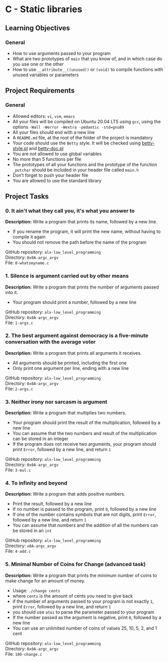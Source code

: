 # C - Static libraries

## Learning Objectives
### General
- How to use arguments passed to your program
- What are two prototypes of `main` that you know of, and in which case do you use one or the other
- How to use `__attribute__((unused))` or `(void)` to compile functions with unused variables or parameters

## Project Requirements
### General
- Allowed editors: `vi`, `vim`, `emacs`
- All your files will be compiled on Ubuntu 20.04 LTS using `gcc`, using the options `-Wall -Werror -Wextra -pedantic -std=gnu89`
- All your files should end with a new line
- A `README.md` file, at the root of the folder of the project is mandatory
- Your code should use the `Betty` style. It will be checked using [betty-style.pl](https://github.com/holbertonschool/Betty/blob/master/betty-style.pl) and [betty-doc.pl](https://github.com/holbertonschool/Betty/blob/master/betty-doc.pl)
- You are not allowed to use global variables
- No more than 5 functions per file
- The prototypes of all your functions and the prototype of the function `_putchar` should be included in your header file called `main.h`
- Don’t forget to push your header file
- You are allowed to use the standard library

## Project Tasks
### 0. It ain't what they call you, it's what you answer to
**Description:** Write a program that prints its name, followed by a new line.
- If you rename the program, it will print the new name, without having to compile it again
- You should not remove the path before the name of the program

GitHub repository: `alx-low_level_programming` <br>
Directory: `0x0A-argc_argv` <br>
File: `0-whatsmyname.c` <br>

### 1. Silence is argument carried out by other means
**Description:** Write a program that prints the number of arguments passed into it.
- Your program should print a number, followed by a new line

GitHub repository: `alx-low_level_programming` <br>
Directory: `0x0A-argc_argv` <br>
File: `1-args.c` <br>

### 2. The best argument against democracy is a five-minute conversation with the average voter
**Description:** Write a program that prints all arguments it receives.
- All arguments should be printed, including the first one
- Only print one argument per line, ending with a new line

GitHub repository: `alx-low_level_programming` <br>
Directory: `0x0A-argc_argv` <br>
File: `2-args.c` <br>

### 3. Neither irony nor sarcasm is argument
**Description:** Write a program that multiplies two numbers.
- Your program should print the result of the multiplication, followed by a new line
- You can assume that the two numbers and result of the multiplication can be stored in an integer
- If the program does not receive two arguments, your program should print `Error`, followed by a new line, and return `1`

GitHub repository: `alx-low_level_programming` <br>
Directory: `0x0A-argc_argv` <br>
File: `3-mul.c` <br>

### 4. To infinity and beyond
**Description:** Write a program that adds positive numbers.
- Print the result, followed by a new line
- If no number is passed to the program, print `0`, followed by a new line
- If one of the number contains symbols that are not digits, print `Error`, followed by a new line, and return `1`
- You can assume that numbers and the addition of all the numbers can be stored in an `int`

GitHub repository: `alx-low_level_programming` <br>
Directory: `x0A-argc_argv` <br>
File: `4-add.c` <br>

### 5. Minimal Number of Coins for Change (advanced task)
**Description:** Write a program that prints the minimum number of coins to make change for an amount of money.
- Usage: `./change cents`
- where `cents` is the amount of cents you need to give back
- if the number of arguments passed to your program is not exactly `1`, print `Error`, followed by a new line, and return `1`
- you should use `atoi` to parse the parameter passed to your program
- If the number passed as the argument is negative, print `0`, followed by a new line
- You can use an unlimited number of coins of values 25, 10, 5, 2, and 1 cent

GitHub repository: `alx-low_level_programming` <br>
Directory: `0x0A-argc_argv` <br>
File: `100-change.c` <br>

